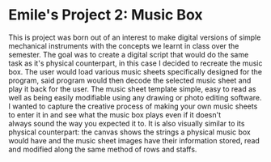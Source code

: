 # Emile's Project 2: Music Box

This is project was born out of an interest to make digital versions of
simple mechanical instruments with the concepts we learnt in class over the
semester. The goal was to create a digital script that would do the same
task as it's physical counterpart, in this case I decided to recreate the
music box. The user would load various music sheets specifically designed
for the program, said program would then decode the selected music sheet
and play it back for the user. The music sheet template simple, easy to
read as well as being easily modifiable using any drawing or photo editing
software. I wanted to capture the creative process of making your own music
sheets to enter it in and see what the music box plays even if it doesn't  
always sound the way you expected it to. It is also visually similar to its
physical counterpart: the canvas shows the strings a physical music box
would have and the music sheet images have their information stored, read
and modified along the same method of rows and staffs.
